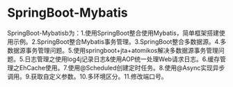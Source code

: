 # SpringBoot-Mybatis
SpringBoot-Mybatisb为：1.使用SpringBoot整合使用Mybatis，简单框架搭建使用示例。2.SpringBoot整合Mybatis事务管理。3.SpringBoot整合多数据源。4.多数据源事务管理问题。5.使用springboot+jta+atomikos解决多数据源事务管理问题。5.日志管理之使用log4j记录日志&使用AOP统一处理Web请求日志。6.缓存管理之EhCache使用。7.使用@Scheduled创建定时任务。8.使用@Async实现异步调用。9.获取自定义参数。10.多环境区分。11.修改端口号。